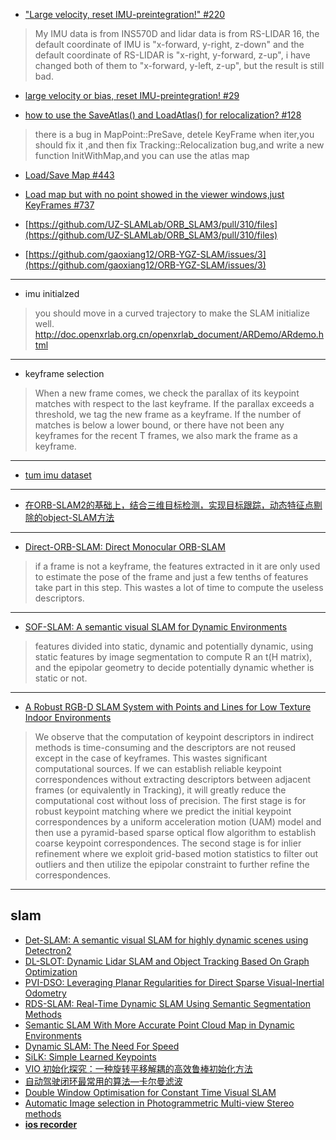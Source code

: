 
* [ "Large velocity, reset IMU-preintegration!" #220 ](https://github.com/TixiaoShan/LIO-SAM/issues/220)   
> My IMU data is from INS570D and lidar data is from RS-LIDAR 16, the default coordinate of IMU is "x-forward, y-right, z-down" and the default coordinate of RS-LIDAR is "x-right, y-forward, z-up", i have changed both of them to "x-forward, y-left, z-up", but the result is still bad.

* [ large velocity or bias, reset IMU-preintegration! #29 ](https://github.com/TixiaoShan/LVI-SAM/issues/29) 

* [how to use the SaveAtlas() and LoadAtlas() for relocalization? #128
](https://github.com/UZ-SLAMLab/ORB_SLAM3/issues/128)
> there is a bug in MapPoint::PreSave, detele KeyFrame when iter,you should fix it ,and then fix Tracking::Relocalization bug,and write a new function InitWithMap,and you can use the atlas map

* [Load/Save Map #443](https://github.com/UZ-SLAMLab/ORB_SLAM3/issues/443)

* [Load map but with no point showed in the viewer windows,just KeyFrames #737](https://github.com/UZ-SLAMLab/ORB_SLAM3/issues/737)

* [https://github.com/UZ-SLAMLab/ORB_SLAM3/pull/310/files](https://github.com/UZ-SLAMLab/ORB_SLAM3/pull/310/files)

* [https://github.com/gaoxiang12/ORB-YGZ-SLAM/issues/3](https://github.com/gaoxiang12/ORB-YGZ-SLAM/issues/3)

---- 

* imu initialzed
> you should move in a curved trajectory to make the SLAM initialize well. http://doc.openxrlab.org.cn/openxrlab_document/ARDemo/ARdemo.html


-------------
* keyframe selection
> When a new frame comes, we check the parallax of its keypoint matches with respect to the last keyframe. If the parallax exceeds a threshold, we tag the new frame as a keyframe. If the number of matches is below a lower bound, or there have not been any keyframes for the recent T frames, we also mark the frame as a keyframe.

-----------

* [tum imu dataset](https://cvg.cit.tum.de/data/datasets/visual-inertial-dataset)

-------
* [在ORB-SLAM2的基础上，结合三维目标检测，实现目标跟踪，动态特征点剔除的object-SLAM方法](https://www.bilibili.com/video/BV1gP411m7Hf)


-----------
* [Direct-ORB-SLAM: Direct Monocular ORB-SLAM](https://iopscience.iop.org/article/10.1088/1742-6596/1345/3/032016/pdf)
> if a frame is not a keyframe, the features extracted in it are only used to estimate the pose of the frame and just a few tenths of features take part in this step. This wastes a lot of time to compute the useless descriptors.

-----------
* [SOF-SLAM: A semantic visual SLAM for Dynamic Environments](https://www.sci-hub.yt/10.1109/ACCESS.2019.2952161)
> features divided into static, dynamic and potentially dynamic, using static features by image segmentation to compute R an t(H matrix), and the epipolar geometry to decide potentially dynamic whether is static or not.
-------------------

* [A Robust RGB-D SLAM System with Points and Lines for Low Texture Indoor Environments](https://sci.bban.top/pdf/10.1109/JSEN.2019.2927405.pdf#view=FitH)
> We observe that the computation of keypoint descriptors in indirect methods is time-consuming and the descriptors are not reused except in the case of keyframes. This wastes significant computational sources. If we can establish reliable keypoint correspondences without extracting descriptors between adjacent frames (or equivalently in Tracking), it will greatly reduce the computational cost without loss of precision. The first stage is for robust keypoint matching where we predict the initial keypoint correspondences by a uniform acceleration motion (UAM) model and then use a pyramid-based sparse optical flow algorithm to establish coarse keypoint correspondences. The second stage is for inlier refinement where we exploit grid-based motion statistics to filter out outliers and then utilize the epipolar constraint to further refine the correspondences.

---------------

## slam
- [Det-SLAM: A semantic visual SLAM for highly dynamic scenes using Detectron2](https://arxiv.org/pdf/2210.00278.pdf)
- [DL-SLOT: Dynamic Lidar SLAM and Object Tracking Based On Graph Optimization](https://arxiv.org/pdf/2202.11431.pdf)
- [PVI-DSO: Leveraging Planar Regularities for Direct Sparse Visual-Inertial Odometry](https://arxiv.org/pdf/2204.02635.pdf)
- [RDS-SLAM: Real-Time Dynamic SLAM Using Semantic Segmentation Methods](https://sci-hub.st/https://ieeexplore.ieee.org/document/9318990)
- [Semantic SLAM With More Accurate Point Cloud Map in Dynamic Environments](https://sci-hub.st/https://ieeexplore.ieee.org/document/9119407)
- [Dynamic SLAM: The Need For Speed](https://sci-hub.st/https://ieeexplore.ieee.org/document/9196895)
- [SiLK: Simple Learned Keypoints](https://arxiv.org/pdf/2304.06194.pdf)
- [VIO 初始化探究：一种旋转平移解耦的高效鲁棒初始化方法](https://mp.weixin.qq.com/s/tQP6CoROi6pqpr9xLyoMVg)
- [自动驾驶闭环最常用的算法—卡尔曼滤波](https://mp.weixin.qq.com/s/rw5VjtoEdO-7xBDfQ6Qtpw)
- [Double Window Optimisation for Constant Time Visual SLAM](https://sci-hub.st/https://ieeexplore.ieee.org/document/6126517)
- [Automatic Image selection in Photogrammetric Multi-view Stereo methods](https://discovery.ucl.ac.uk/id/eprint/1369912/1/paper1034_Hosseininaveh_VAST2012SecondEdition_30_10_2012_AAM.pdf)
- **[ios recorder](http://doc.openxrlab.org.cn/openxrlab_document/ARDemo/ARdemo.html)**
